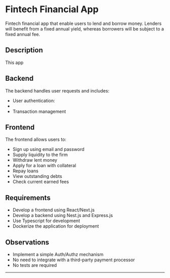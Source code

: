 # Fintech Financial App

Fintech financial app that enable users to lend and
borrow money. Lenders will benefit from a fixed annual yield, whereas borrowers will be
subject to a fixed annual fee.

## Description

This app

## Backend

The backend handles user requests and includes:

- User authentication:
-
- Transaction management

## Frontend

The frontend allows users to:

- Sign up using email and password
- Supply liquidity to the firm
- Withdraw lent money
- Apply for a loan with collateral
- Repay loans
- View outstanding debts
- Check current earned fees

## Requirements

- Develop a frontend using React/Next.js
- Develop a backend using Nest.js and Express.js
- Use Typescript for development
- Dockerize the application for deployment

## Observations

- Implement a simple Auth/Authz mechanism
- No need to integrate with a third-party payment processor
- No tests are required

---
